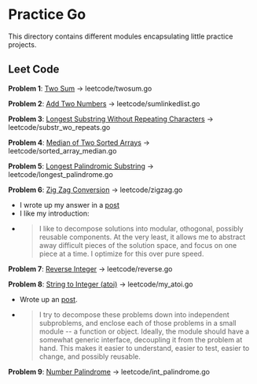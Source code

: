 # Practice Go

This directory contains different modules encapsulating little practice projects.

## Leet Code

**Problem 1**: [Two Sum](https://leetcode.com/problems/two-sum/) -> leetcode/twosum.go

**Problem 2**: [Add Two Numbers](https://leetcode.com/problems/add-two-numbers/) -> leetcode/sumlinkedlist.go

**Problem 3**: [Longest Substring Without Repeating Characters](https://leetcode.com/problems/longest-substring-without-repeating-characters/) -> leetcode/substr_wo_repeats.go

**Problem 4**: [Median of Two Sorted Arrays](https://leetcode.com/problems/median-of-two-sorted-arrays/) -> leetcode/sorted_array_median.go

**Problem 5**: [Longest Palindromic Substring](https://leetcode.com/problems/longest-palindromic-substring/) -> leetcode/longest_palindrome.go

**Problem 6**: [Zig Zag Conversion](https://leetcode.com/problems/zigzag-conversion/) -> leetcode/zigzag.go
- I wrote up my answer in a [post](https://leetcode.com/problems/zigzag-conversion/discuss/906017/GoLang-Modular-Solution-8ms)
- I like my introduction:
- > I like to decompose solutions into modular, othogonal, possibly reusable components. At the very least, it allows me to abstract away difficult pieces of the solution space, and focus on one piece at a time. I optimize for this over pure speed.

**Problem 7**: [Reverse Integer](https://leetcode.com/problems/reverse-integer/) -> leetcode/reverse.go

**Problem 8**: [String to Integer (atoi)](https://leetcode.com/problems/string-to-integer-atoi/) -> leetcode/my_atoi.go
- Wrote up an [post](https://leetcode.com/problems/string-to-integer-atoi/discuss/911913/Golang-Clean-modular-solution-0ms).
- > I try to decompose these problems down into independent subproblems, and enclose each of those problems in a small module -- a function or object. Ideally, the module should have a somewhat generic interface, decoupling it from the problem at hand. This makes it easier to understand, easier to test, easier to change, and possibly reusable.

**Problem 9**: [Number Palindrome](https://leetcode.com/problems/palindrome-number/) -> leetcode/int_palindrome.go
